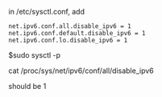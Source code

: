 in /etc/sysctl.conf, add
```
net.ipv6.conf.all.disable_ipv6 = 1
net.ipv6.conf.default.disable_ipv6 = 1
net.ipv6.conf.lo.disable_ipv6 = 1
```

$sudo sysctl -p

cat /proc/sys/net/ipv6/conf/all/disable_ipv6

should be 1
